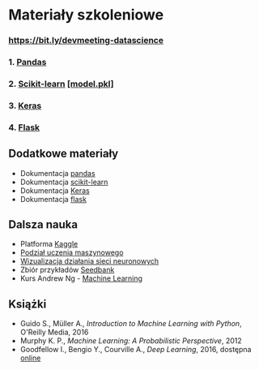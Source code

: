 # Materiały szkoleniowe

### https://bit.ly/devmeeting-datascience

### 1. [Pandas](https://drive.google.com/open?id=1WHN3sQ-KIoJOjX12JL7zHYG11jwENBfO)
### 2. [Scikit-learn](https://drive.google.com/open?id=1eoT1GLy3L_ENwvddcQGN1bN6LezkHTv1) [[model.pkl]](models/model.pkl)
### 3. [Keras](https://drive.google.com/open?id=18JfT4Hu0N0BmDmOT6j6vJX5uYQ7ty4Xs)
### 4. [Flask](https://drive.google.com/open?id=1qFbZG5vEEkF0qI5sWdyOIibcP1MaovSq)

## Dodatkowe materiały

- Dokumentacja [pandas](https://pandas.pydata.org/pandas-docs/stable/)
- Dokumentacja [scikit-learn](https://scikit-learn.org/stable/documentation.html)
- Dokumentacja [Keras](https://keras.io/)
- Dokumentacja [flask](http://flask.pocoo.org/docs/1.0/)

## Dalsza nauka

- Platforma [Kaggle](https://www.kaggle.com/)
- [Podział uczenia maszynowego](https://scikit-learn.org/stable/tutorial/machine_learning_map/index.html)
- [Wizualizacja działania sieci neuronowych](https://playground.tensorflow.org/)
- Zbiór przykładów [Seedbank](https://research.google.com/seedbank/)
- Kurs Andrew Ng - [Machine Learning](https://www.coursera.org/learn/machine-learning)

## Książki

- Guido S., Müller A., _Introduction to Machine Learning with Python_, O'Reilly Media, 2016
- Murphy K. P., _Machine Learning: A Probabilistic Perspective_, 2012
- Goodfellow I., Bengio Y., Courville A., _Deep Learning_, 2016, dostępna [online](https://www.deeplearningbook.org/)

